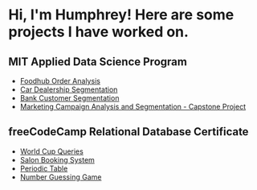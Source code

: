 <h1>Hi, I'm Humphrey! Here are some projects I have worked on.<br/>

<h2>MIT Applied Data Science Program</h2>

- [Foodhub Order Analysis](https://github.com/humphreyhhui/Foodhub-MIT)
- [Car Dealership Segmentation](https://github.com/humphreyhhui/CarDealership-MIT)
- [Bank Customer Segmentation](https://github.com/humphreyhhui/BankCustomerSegmentation-MIT)
- [Marketing Campaign Analysis and Segmentation - Capstone Project](https://github.com/humphreyhhui/Capstone-MIT)

<h2>freeCodeCamp Relational Database Certificate</h2>

- [World Cup Queries](https://github.com/humphreyhhui/World-Cup-FCC)
- [Salon Booking System](https://github.com/humphreyhhui/Salon-FCC)
- [Periodic Table](https://github.com/humphreyhhui/Periodic-Table-FCC)
- [Number Guessing Game](https://github.com/humphreyhhui/Number-Guess-FCC)

